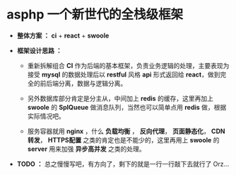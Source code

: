 # asphp 一个新世代的全栈级框架

- **整体方案 ：** **ci** + **react** + **swoole**

- **框架设计思路 ：**

	- 重新拆解组合 **CI** 作为后端的基本框架，负责业务逻辑的处理，主要表现为接受 **mysql** 的数据处理后以 **restful** 风格 **api** 形式返回给 **react**，做到完全的前后端分离，数据与逻辑分离。

	- 另外数据库部分肯定是分主从，中间加上 **redis** 的缓存，这里再加上 **swoole** 的 **SplQueue** 做消息队列，当然也可以简单点用 **redis** 做，根据实际情况吧。

	- 服务容器就用 **nginx** ，什么 **负载均衡** ， **反向代理**， **页面静态化**， **CDN转发**， **HTTPS配置** 之类的肯定也是不能少的，这里再用上 **swoole** 的 **server** 用来加强 **异步高并发** 之类的处理。

- **TODO ：** 总之慢慢写吧，有方向了，剩下的就是一行一行敲下去就行了 Orz... 
